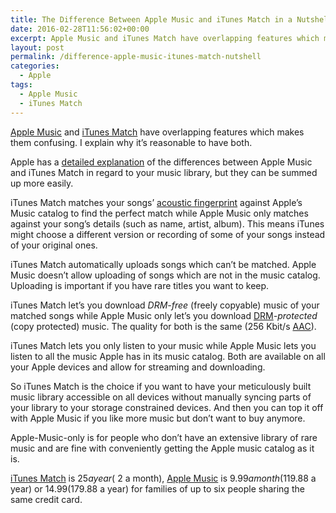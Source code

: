 ```yaml
---
title: The Difference Between Apple Music and iTunes Match in a Nutshell
date: 2016-02-28T11:56:02+00:00
excerpt: Apple Music and iTunes Match have overlapping features which makes them confusing. I explain why it's reasonable to have both.
layout: post
permalink: /difference-apple-music-itunes-match-nutshell
categories:
  - Apple
tags:
  - Apple Music
  - iTunes Match
---
```

[Apple Music](https://www.apple.com/music/) and [iTunes Match](https://www.apple.com/itunes/itunes-match/) have overlapping features which makes them confusing. I explain why it’s reasonable to have both.

Apple has a [detailed explanation](https://web.archive.org/web/20161015165546/https://support.apple.com/en-us/HT204962) of the differences between Apple Music and iTunes Match in regard to your music library, but they can be summed up more easily.

iTunes Match matches your songs’ [acoustic fingerprint](https://en.wikipedia.org/wiki/Acoustic_fingerprint) against Apple’s Music catalog to find the perfect match while Apple Music only matches against your song’s details (such as name, artist, album). This means iTunes might choose a different version or recording of some of your songs instead of your original ones.

iTunes Match automatically uploads songs which can’t be matched. Apple Music doesn’t allow uploading of songs which are not in the music catalog. Uploading is important if you have rare titles you want to keep.

iTunes Match let’s you download _DRM-free_ (freely copyable) music of your matched songs while Apple Music only let’s you download [DRM](https://en.wikipedia.org/wiki/Digital_rights_management)_-protected_ (copy protected) music. The quality for both is the same (256 Kbit/s [AAC](https://en.wikipedia.org/wiki/Advanced_Audio_Coding)).

iTunes Match lets you only listen to your music while Apple Music lets you listen to all the music Apple has in its music catalog. Both are available on all your Apple devices and allow for streaming and downloading.

So iTunes Match is the choice if you want to have your meticulously built music library accessible on all devices without manually syncing parts of your library to your storage constrained devices. And then you can top it off with Apple Music if you like more music but don’t want to buy anymore.

Apple-Music-only is for people who don’t have an extensive library of rare music and are fine with conveniently getting the Apple music catalog as it is.

[iTunes Match](https://www.apple.com/itunes/itunes-match/) is $25 a year (~$2 a month), [Apple Music](https://www.apple.com/music/) is $9.99 a month ($119.88 a year) or $14.99 ($179.88 a year) for families of up to six people sharing the same credit card.